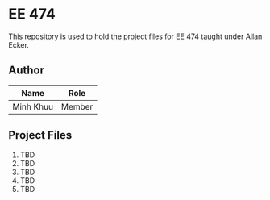 # EE 474
This repository is used to hold the project files for EE 474 taught under Allan Ecker.

## Author

| Name              | Role          |
| -------------     | ------------- |
| Minh Khuu         | Member        |

## Project Files

1. TBD
2. TBD
3. TBD
4. TBD
5. TBD
